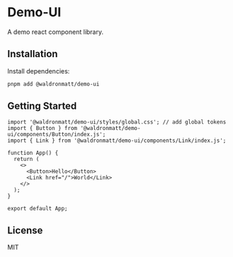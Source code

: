 # Demo-UI

A demo react component library.

## Installation

Install dependencies:

```bash
pnpm add @waldronmatt/demo-ui
```

## Getting Started

```tsx
import '@waldronmatt/demo-ui/styles/global.css'; // add global tokens
import { Button } from '@waldronmatt/demo-ui/components/Button/index.js';
import { Link } from '@waldronmatt/demo-ui/components/Link/index.js';

function App() {
  return (
    <>
      <Button>Hello</Button>
      <Link href="/">World</Link>
    </>
  );
}

export default App;
```

## License

MIT
